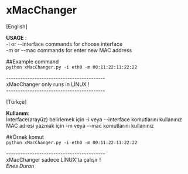 # xMacChanger

[English]

**USAGE** : <br/>
-i or --interface commands for choose interface <br/>
-m or --mac commands for enter new MAC address <br/>

##Example command <br/>
`python xMacChanger.py -i eth0 -m 00:11:22:11:22:22`


------------------------------------------ <br/>
xMacChanger only runs in LİNUX ! <br/>
------------------------------------------ <br/>

[Türkçe]

**Kullanım**: <br/>
İnterface(arayüz) belirlemek için -i veya --interface komutlarını kullanınız <br/>
MAC adresi yazmak için -m veya --mac komutlarını kullanınız <br/>

##Örnek komut <br/>
`python xMacChanger.py -i eth0 -m 00:11:22:11:22:22`

------------------------------------------ <br/>
xMacChanger sadece LİNUX'ta çalışır ! <br/>
*Enes Duran*
